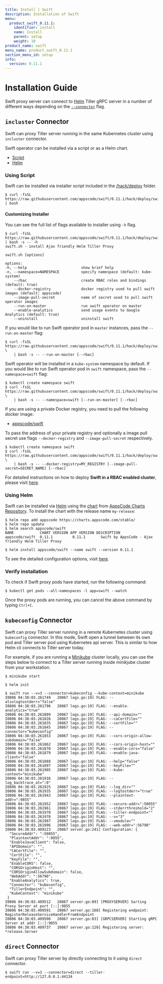 ```yaml
---
title: Install | Swift
description: Installation of Swift
menu:
  product_swift_0.11.1:
    identifier: install
    name: Install
    parent: setup
    weight: 10
product_name: swift
menu_name: product_swift_0.11.1
section_menu_id: setup
info:
  version: 0.11.1
---
```


# Installation Guide

Swift proxy server can connect to [Helm](https://github.com/kubernetes/helm) Tiller gRPC server in a number of different ways depending on the [`--connector`](/products/swift/0.11.1/reference/swift_run) flag.


## `incluster` Connector
Swift can proxy Tiller server running in the same Kubernetes cluster using `incluster` connector.

Swift operator can be installed via a script or as a Helm chart.

<ul class="nav nav-tabs" id="installerTab" role="tablist">
  <li class="nav-item">
    <a class="nav-link active" id="script-tab" data-toggle="tab" href="#script" role="tab" aria-controls="script" aria-selected="true">Script</a>
  </li>
  <li class="nav-item">
    <a class="nav-link" id="helm-tab" data-toggle="tab" href="#helm" role="tab" aria-controls="helm" aria-selected="false">Helm</a>
  </li>
</ul>
<div class="tab-content" id="installerTabContent">
  <div class="tab-pane fade show active" id="script" role="tabpanel" aria-labelledby="script-tab">

### Using Script
Swift can be installed via installer script included in the [/hack/deploy](https://github.com/appscode/swift/tree/0.11.1/hack/deploy) folder.

```console
$ curl -fsSL https://raw.githubusercontent.com/appscode/swift/0.11.1/hack/deploy/swift.sh | bash
```

#### Customizing Installer

You can see the full list of flags available to installer using `-h` flag.

```console
$ curl -fsSL https://raw.githubusercontent.com/appscode/swift/0.11.1/hack/deploy/swift.sh | bash -s -- -h
swift.sh - install Ajax friendly Helm Tiller Proxy

swift.sh [options]

options:
-h, --help                         show brief help
-n, --namespace=NAMESPACE          specify namespace (default: kube-system)
    --rbac                         create RBAC roles and bindings (default: true)
    --docker-registry              docker registry used to pull swift images (default: appscode)
    --image-pull-secret            name of secret used to pull swift operator images
    --run-on-master                run swift operator on master
    --enable-analytics             send usage events to Google Analytics (default: true)
    --uninstall                    uninstall swift
```

If you would like to run Swift operator pod in `master` instances, pass the `--run-on-master` flag:

```console
$ curl -fsSL https://raw.githubusercontent.com/appscode/swift/0.11.1/hack/deploy/swift.sh \
    | bash -s -- --run-on-master [--rbac]
```

Swift operator will be installed in a `kube-system` namespace by default. If you would like to run Swift operator pod in `swift` namespace, pass the `--namespace=swift` flag:

```console
$ kubectl create namespace swift
$ curl -fsSL https://raw.githubusercontent.com/appscode/swift/0.11.1/hack/deploy/swift.sh \
    | bash -s -- --namespace=swift [--run-on-master] [--rbac]
```

If you are using a private Docker registry, you need to pull the following docker image:

 - [appscode/swift](https://hub.docker.com/r/appscode/swift)

To pass the address of your private registry and optionally a image pull secret use flags `--docker-registry` and `--image-pull-secret` respectively.

```console
$ kubectl create namespace swift
$ curl -fsSL https://raw.githubusercontent.com/appscode/swift/0.11.1/hack/deploy/swift.sh \
    | bash -s -- --docker-registry=MY_REGISTRY [--image-pull-secret=SECRET_NAME] [--rbac]
```

For detailed instructions on how to deploy __Swift in a RBAC enabled cluster__, please visit [here](/products/swift/0.11.1/setup/rbac).

</div>
<div class="tab-pane fade" id="helm" role="tabpanel" aria-labelledby="helm-tab">

### Using Helm
Swift can be installed via [Helm](https://helm.sh/) using the [chart](https://github.com/appscode/swift/tree/0.11.1/chart/swift) from [AppsCode Charts Repository](https://github.com/appscode/charts). To install the chart with the release name `my-release`:

```console
$ helm repo add appscode https://charts.appscode.com/stable/
$ helm repo update
$ helm search appscode/swift
NAME            CHART VERSION APP VERSION DESCRIPTION
appscode/swift  0.11.1         0.11.1       Swift by AppsCode - Ajax friendly Helm Tiller Proxy

$ helm install appscode/swift --name swift --version 0.11.1
```

To see the detailed configuration options, visit [here](https://github.com/appscode/swift/tree/0.11.1/chart/swift/).

</div>

### Verify installation
To check if Swift proxy pods have started, run the following command:

```console
$ kubectl get pods --all-namespaces -l app=swift --watch
```

Once the proxy pods are running, you can cancel the above command by typing `Ctrl+C`.


## `kubeconfig` Connector
Swift can proxy Tiller server running in a remote Kubernetes cluster using `kubeconfig` connector. In this mode, Swift open a tunnel between its own pod and Tiller server pod using Kubernetes api server. This is similar to how Helm cli connects to Tiller server today.

For example, if you are running a [Minikube](https://github.com/kubernetes/minikube) cluster locally, you can use the steps below to connect to a Tiller server running inside minikjube cluster from your workstation.

```console
$ minikube start

$ helm init

$ swift run --v=3 --connector=kubeconfig --kube-context=minikube
I0806 04:38:03.261749   20867 logs.go:19] FLAG: --alsologtostderr="false"
I0806 04:38:03.261796   20867 logs.go:19] FLAG: --enable-analytics="true"
I0806 04:38:03.261809   20867 logs.go:19] FLAG: --api-domain=""
I0806 04:38:03.261826   20867 logs.go:19] FLAG: --caCertFile=""
I0806 04:38:03.261835   20867 logs.go:19] FLAG: --certFile=""
I0806 04:38:03.261845   20867 logs.go:19] FLAG: --connector="kubeconfig"
I0806 04:38:03.261853   20867 logs.go:19] FLAG: --cors-origin-allow-subdomain="false"
I0806 04:38:03.261862   20867 logs.go:19] FLAG: --cors-origin-host=""
I0806 04:38:03.261870   20867 logs.go:19] FLAG: --enable-cors="false"
I0806 04:38:03.261879   20867 logs.go:19] FLAG: --enable-java-client="false"
I0806 04:38:03.261888   20867 logs.go:19] FLAG: --help="false"
I0806 04:38:03.261897   20867 logs.go:19] FLAG: --keyFile=""
I0806 04:38:03.261905   20867 logs.go:19] FLAG: --kube-context="minikube"
I0806 04:38:03.261916   20867 logs.go:19] FLAG: --log_backtrace_at=":0"
I0806 04:38:03.261925   20867 logs.go:19] FLAG: --log_dir=""
I0806 04:38:03.261935   20867 logs.go:19] FLAG: --logtostderr="true"
I0806 04:38:03.261943   20867 logs.go:19] FLAG: --plaintext-addr=":9855"
I0806 04:38:03.261952   20867 logs.go:19] FLAG: --secure-addr=":50055"
I0806 04:38:03.261961   20867 logs.go:19] FLAG: --stderrthreshold="2"
I0806 04:38:03.261970   20867 logs.go:19] FLAG: --tiller-endpoint=""
I0806 04:38:03.261978   20867 logs.go:19] FLAG: --v="3"
I0806 04:38:03.261987   20867 logs.go:19] FLAG: --vmodule=""
I0806 04:38:03.261996   20867 logs.go:19] FLAG: --web-addr=":56790"
I0806 04:38:03.409223   20867 server.go:241] Configuration: {
  "SecureAddr": ":50055",
  "PlaintextAddr": ":9855",
  "EnableJavaClient": false,
  "APIDomain": "",
  "CACertFile": "",
  "CertFile": "",
  "KeyFile": "",
  "EnableCORS": false,
  "CORSOriginHost": "",
  "CORSOriginAllowSubdomain": false,
  "WebAddr": ":56790",
  "EnableAnalytics": true,
  "Connector": "kubeconfig",
  "TillerEndpoint": "",
  "KubeContext": "minikube"
 }
I0806 04:38:03.409512   20867 server.go:89] [PROXYSERVER] Sarting Proxy Server at port [::]:9855
I0806 04:38:03.409591   20867 server.go:168] Registering endpoint: RegisterReleaseServiceHandlerFromEndpoint
I0806 04:38:03.409506   20867 server.go:83] [GRPCSERVER] Starting gRPC Server at addr [::]:9855
I0806 04:38:03.409737   20867 server.go:120] Registering server: *release.Server
```

## `direct` Connector
Swift can proxy Tiller server by directly connecting to it using `direct` connector.
```console
$ swift run --v=3 --connector=direct --tiller-endpoint=http://127.0.0.1:44134
```
